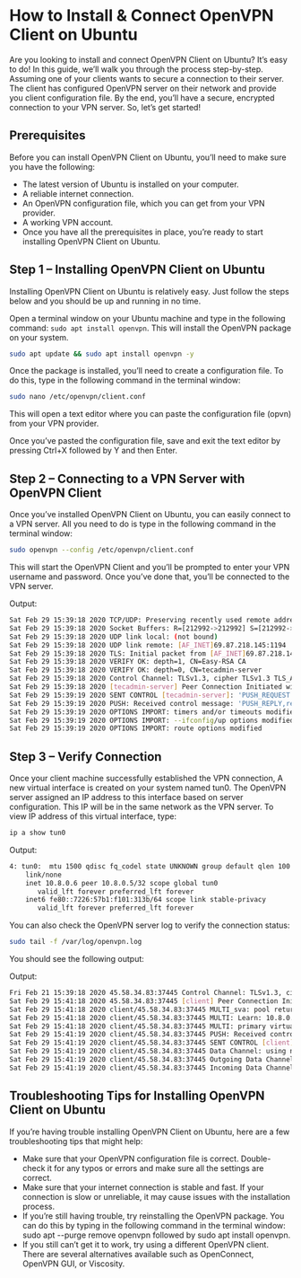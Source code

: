 # How to Install & Connect OpenVPN Client on Ubuntu

Are you looking to install and connect OpenVPN Client on Ubuntu? It’s easy to do! In this guide, we’ll walk you through the process step-by-step. Assuming one of your clients wants to secure a connection to their server. The client has configured OpenVPN server on their network and provide you client configuration file. By the end, you’ll have a secure, encrypted connection to your VPN server. So, let’s get started!

## Prerequisites

Before you can install OpenVPN Client on Ubuntu, you’ll need to make sure you have the following:

- The latest version of Ubuntu is installed on your computer.
- A reliable internet connection.
- An OpenVPN configuration file, which you can get from your VPN provider.
- A working VPN account.
- Once you have all the prerequisites in place, you’re ready to start installing OpenVPN Client on Ubuntu.

## Step 1 – Installing OpenVPN Client on Ubuntu

Installing OpenVPN Client on Ubuntu is relatively easy. Just follow the steps below and you should be up and running in no time.

Open a terminal window on your Ubuntu machine and type in the following command: `sudo apt install openvpn`. This will install the OpenVPN package on your system.

```bash
sudo apt update && sudo apt install openvpn -y 
```

Once the package is installed, you’ll need to create a configuration file. To do this, type in the following command in the terminal window:

```bash
sudo nano /etc/openvpn/client.conf 
```

This will open a text editor where you can paste the configuration file (opvn) from your VPN provider.

Once you’ve pasted the configuration file, save and exit the text editor by pressing Ctrl+X followed by Y and then Enter.

## Step 2 – Connecting to a VPN Server with OpenVPN Client

Once you’ve installed OpenVPN Client on Ubuntu, you can easily connect to a VPN server. All you need to do is type in the following command in the terminal window:

```bash
sudo openvpn --config /etc/openvpn/client.conf 
```

This will start the OpenVPN Client and you’ll be prompted to enter your VPN username and password. Once you’ve done that, you’ll be connected to the VPN server.

Output:

```bash
Sat Feb 29 15:39:18 2020 TCP/UDP: Preserving recently used remote address: [AF_INET]69.87.218.145:1194
Sat Feb 29 15:39:18 2020 Socket Buffers: R=[212992->212992] S=[212992->212992]
Sat Feb 29 15:39:18 2020 UDP link local: (not bound)
Sat Feb 29 15:39:18 2020 UDP link remote: [AF_INET]69.87.218.145:1194
Sat Feb 29 15:39:18 2020 TLS: Initial packet from [AF_INET]69.87.218.145:1194, sid=6d27e1cb 524bd8cd
Sat Feb 29 15:39:18 2020 VERIFY OK: depth=1, CN=Easy-RSA CA
Sat Feb 29 15:39:18 2020 VERIFY OK: depth=0, CN=tecadmin-server
Sat Feb 29 15:39:18 2020 Control Channel: TLSv1.3, cipher TLSv1.3 TLS_AES_256_GCM_SHA384, 2048 bit RSA
Sat Feb 29 15:39:18 2020 [tecadmin-server] Peer Connection Initiated with [AF_INET]69.87.218.145:1194
Sat Feb 29 15:39:19 2020 SENT CONTROL [tecadmin-server]: 'PUSH_REQUEST' (status=1)
Sat Feb 29 15:39:19 2020 PUSH: Received control message: 'PUSH_REPLY,redirect-gateway def1,dhcp-option DNS 208.67.222.222,dhcp-option DNS 208.67.220.220,route 10.8.0.1,topology net30,ping 20,ping-restart 60,ifconfig 10.8.0.6 10.8.0.5,peer-id 0,cipher AES-256-GCM'
Sat Feb 29 15:39:19 2020 OPTIONS IMPORT: timers and/or timeouts modified
Sat Feb 29 15:39:19 2020 OPTIONS IMPORT: --ifconfig/up options modified
Sat Feb 29 15:39:19 2020 OPTIONS IMPORT: route options modified
```

## Step 3 – Verify Connection

Once your client machine successfully established the VPN connection, A new virtual interface is created on your system named tun0. The OpenVPN server assigned an IP address to this interface based on server configuration. This IP will be in the same network as the VPN server. To view IP address of this virtual interface, type:

```bash
ip a show tun0 
```

Output:

```bash
4: tun0:  mtu 1500 qdisc fq_codel state UNKNOWN group default qlen 100
    link/none 
    inet 10.8.0.6 peer 10.8.0.5/32 scope global tun0
       valid_lft forever preferred_lft forever
    inet6 fe80::7226:57b1:f101:313b/64 scope link stable-privacy 
       valid_lft forever preferred_lft forever
```

You can also check the OpenVPN server log to verify the connection status:

```bash
sudo tail -f /var/log/openvpn.log 
```

You should see the following output:

Output:

```bash
Fri Feb 21 15:39:18 2020 45.58.34.83:37445 Control Channel: TLSv1.3, cipher TLSv1.3 TLS_AES_256_GCM_SHA384, 2048 bit RSA
Sat Feb 29 15:41:18 2020 45.58.34.83:37445 [client] Peer Connection Initiated with [AF_INET]45.58.34.83:37445
Sat Feb 29 15:41:18 2020 client/45.58.34.83:37445 MULTI_sva: pool returned IPv4=10.8.0.6, IPv6=(Not enabled)
Sat Feb 29 15:41:18 2020 client/45.58.34.83:37445 MULTI: Learn: 10.8.0.6 -> client/45.58.34.83:37445
Sat Feb 29 15:41:18 2020 client/45.58.34.83:37445 MULTI: primary virtual IP for client/45.58.34.83:37445: 10.8.0.6
Sat Feb 29 15:41:19 2020 client/45.58.34.83:37445 PUSH: Received control message: 'PUSH_REQUEST'
Sat Feb 29 15:41:19 2020 client/45.58.34.83:37445 SENT CONTROL [client]: 'PUSH_REPLY,redirect-gateway def1,dhcp-option DNS 208.67.222.222,dhcp-option DNS 208.67.220.220,route 10.8.0.1,topology net30,ping 20,ping-restart 60,ifconfig 10.8.0.6 10.8.0.5,peer-id 0,cipher AES-256-GCM' (status=1)
Sat Feb 29 15:41:19 2020 client/45.58.34.83:37445 Data Channel: using negotiated cipher 'AES-256-GCM'
Sat Feb 29 15:41:19 2020 client/45.58.34.83:37445 Outgoing Data Channel: Cipher 'AES-256-GCM' initialized with 256 bit key
Sat Feb 29 15:41:19 2020 client/45.58.34.83:37445 Incoming Data Channel: Cipher 'AES-256-GCM' initialized with 256 bit key
```

## Troubleshooting Tips for Installing OpenVPN Client on Ubuntu

If you’re having trouble installing OpenVPN Client on Ubuntu, here are a few troubleshooting tips that might help:

- Make sure that your OpenVPN configuration file is correct. Double-check it for any typos or errors and make sure all the settings are correct.
- Make sure that your internet connection is stable and fast. If your connection is slow or unreliable, it may cause issues with the installation process.
- If you’re still having trouble, try reinstalling the OpenVPN package. You can do this by typing in the following command in the terminal window: sudo apt --purge remove openvpn followed by sudo apt install openvpn.
- If you still can’t get it to work, try using a different OpenVPN client. There are several alternatives available such as OpenConnect, OpenVPN GUI, or Viscosity.